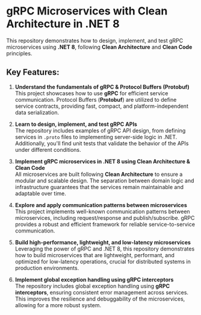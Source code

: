 # gRPC Microservices with Clean Architecture in .NET 8

This repository demonstrates how to design, implement, and test gRPC microservices using **.NET 8**, following **Clean Architecture** and **Clean Code** principles.

## Key Features:

1. **Understand the fundamentals of gRPC & Protocol Buffers (Protobuf)**  
   This project showcases how to use **gRPC** for efficient service communication. Protocol Buffers (**Protobuf**) are utilized to define service contracts, providing fast, compact, and platform-independent data serialization.

2. **Learn to design, implement, and test gRPC APIs**  
   The repository includes examples of gRPC API design, from defining services in `.proto` files to implementing server-side logic in .NET. Additionally, you'll find unit tests that validate the behavior of the APIs under different conditions.

3. **Implement gRPC microservices in .NET 8 using Clean Architecture & Clean Code**  
   All microservices are built following **Clean Architecture** to ensure a modular and scalable design. The separation between domain logic and infrastructure guarantees that the services remain maintainable and adaptable over time.

4. **Explore and apply communication patterns between microservices**  
   This project implements well-known communication patterns between microservices, including request/response and publish/subscribe. gRPC provides a robust and efficient framework for reliable service-to-service communication.

5. **Build high-performance, lightweight, and low-latency microservices**  
   Leveraging the power of gRPC and .NET 8, this repository demonstrates how to build microservices that are lightweight, performant, and optimized for low-latency operations, crucial for distributed systems in production environments.

6. **Implement global exception handling using gRPC interceptors**  
   The repository includes global exception handling using **gRPC interceptors**, ensuring consistent error management across services. This improves the resilience and debuggability of the microservices, allowing for a more robust system.

